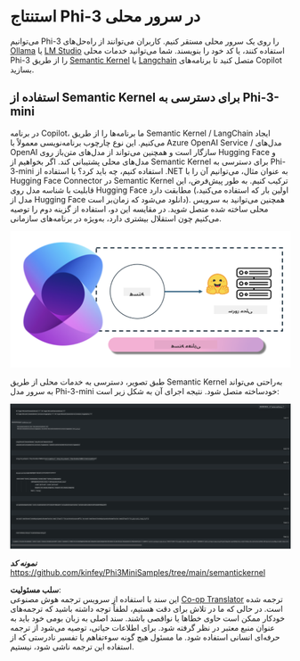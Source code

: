 <!--
CO_OP_TRANSLATOR_METADATA:
{
  "original_hash": "bcf5dd7031db0031abdb9dd0c05ba118",
  "translation_date": "2025-05-07T14:30:22+00:00",
  "source_file": "md/01.Introduction/03/Local_Server_Inference.md",
  "language_code": "fa"
}
-->
# **استنتاج Phi-3 در سرور محلی**

می‌توانیم Phi-3 را روی یک سرور محلی مستقر کنیم. کاربران می‌توانند از راه‌حل‌های [Ollama](https://ollama.com) یا [LM Studio](https://llamaedge.com) استفاده کنند، یا کد خود را بنویسند. شما می‌توانید خدمات محلی Phi-3 را از طریق [Semantic Kernel](https://github.com/microsoft/semantic-kernel?WT.mc_id=aiml-138114-kinfeylo) یا [Langchain](https://www.langchain.com/) متصل کنید تا برنامه‌های Copilot بسازید.

## **استفاده از Semantic Kernel برای دسترسی به Phi-3-mini**

در برنامه Copilot، ما برنامه‌ها را از طریق Semantic Kernel / LangChain ایجاد می‌کنیم. این نوع چارچوب برنامه‌نویسی معمولاً با Azure OpenAI Service / مدل‌های OpenAI سازگار است و همچنین می‌تواند از مدل‌های متن‌باز روی Hugging Face و مدل‌های محلی پشتیبانی کند. اگر بخواهیم از Semantic Kernel برای دسترسی به Phi-3-mini استفاده کنیم، چه باید کرد؟ با استفاده از .NET به عنوان مثال، می‌توانیم آن را با Hugging Face Connector در Semantic Kernel ترکیب کنیم. به طور پیش‌فرض، این قابلیت با شناسه مدل روی Hugging Face مطابقت دارد (اولین بار که استفاده می‌کنید، مدل از Hugging Face دانلود می‌شود که زمان‌بر است). همچنین می‌توانید به سرویس محلی ساخته شده متصل شوید. در مقایسه این دو، استفاده از گزینه دوم را توصیه می‌کنیم چون استقلال بیشتری دارد، به‌ویژه در برنامه‌های سازمانی.

![sk](../../../../../translated_images/sk.d03785c25edc6d445a2e9ae037979e544e0b0c482f43c7617b0324e717b9af62.fa.png)

طبق تصویر، دسترسی به خدمات محلی از طریق Semantic Kernel به‌راحتی می‌تواند به سرور مدل Phi-3-mini خودساخته متصل شود. نتیجه اجرای آن به شکل زیر است:

![skrun](../../../../../translated_images/skrun.5aafc1e7197dca2020eefcaeaaee184d29bb0cf1c37b00fd9c79acc23a6dc8d2.fa.png)

***نمونه کد*** https://github.com/kinfey/Phi3MiniSamples/tree/main/semantickernel

**سلب مسئولیت**:  
این سند با استفاده از سرویس ترجمه هوش مصنوعی [Co-op Translator](https://github.com/Azure/co-op-translator) ترجمه شده است. در حالی که ما در تلاش برای دقت هستیم، لطفاً توجه داشته باشید که ترجمه‌های خودکار ممکن است حاوی خطاها یا نواقصی باشند. سند اصلی به زبان بومی خود باید به عنوان منبع معتبر در نظر گرفته شود. برای اطلاعات حیاتی، توصیه می‌شود از ترجمه حرفه‌ای انسانی استفاده شود. ما مسئول هیچ گونه سوءتفاهم یا تفسیر نادرستی که از استفاده این ترجمه ناشی شود، نیستیم.